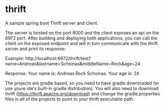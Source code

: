 # thrift
A sample spring boot Thrift server and client.

The server is hosted on the port 8000 and the client exposes an api on the 6972 port. After building and deploying both applications, you can call the client on the exposed endpoint and will in turn communicate with the thrift server and print its response:

Example:
http://localhost:6972/thrift/test?name=Andreas&lastname=Schoinas&middleName=Rock&age=24

Response:
Your name is: Andreas Rock Schoinas. Your age is: 24

The projects are gradle based, so you need to have gradle downloaded (or use youre ide's built-in gradle distribution). You will also need to download thrift (https://thrift.apache.org/download) and change the gradle.properties files in all of the projects to point to your thrift executable path.